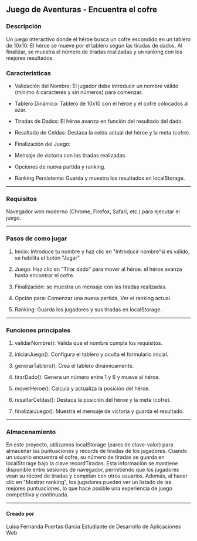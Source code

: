 ## Juego de Aventuras - Encuentra el cofre
### Descripción
 Un juego interactivo donde el héroe busca un cofre escondido en un tablero de 10x10. El héroe se mueve por el tablero según las tiradas de dados. Al finalizar, se muestra el número de tiradas realizadas y un ranking con los mejores resultados.

### Características
- Validación del Nombre: El jugador debe introducir un nombre válido (mínimo 4 caracteres y sin números) para comenzar.

- Tablero Dinámico: Tablero de 10x10 con el héroe y el cofre colocados al azar.

- Tiradas de Dados: El héroe avanza en función del resultado del dado.
- Resaltado de Celdas: Destaca la celda actual del héroe y la meta (cofre).

- Finalización del Juego:
- Mensaje de victoria con las tiradas realizadas.
- Opciones de nueva partida y ranking.

- Ranking Persistente: Guarda y muestra los resultados en localStorage.

------------



### Requisitos
Navegador web moderno (Chrome, Firefox, Safari, etc.) para ejecutar el juego.

------------


### Pasos de como jugar
1. Inicio: Introduce tu nombre y haz clic en "Introducir nombre"si es válido, se habilita  el botón "Jugar"

3. Juego: Haz clic en "Tirar dado" para mover al héroe. el héroe avanza hasta encontrar el cofre.

5. Finalización: se muestra un mensaje con las tiradas realizadas.

7. Opción para: Comenzar una nueva partida, Ver el ranking actual.

9. Ranking: Guarda los jugadores y sus tiradas en localStorage.

------------


### Funciones principales
1. validarNombre(): Valida que el nombre cumpla los requisitos.

3. iniciarJuego(): Configura el tablero y oculta el formulario inicial.

5. generarTablero(): Crea el tablero dinámicamente.

7. tirarDado(): Genera un número entre 1 y 6 y mueve al héroe.

9. moverHeroe(): Calcula y actualiza la posición del héroe.

11. resaltarCeldas(): Destaca la posición del héroe y la meta (cofre).

13. finalizarJuego(): Muestra el mensaje de victoria y guarda el resultado.

------------


### Almacenamiento
En este proyecto, utilizamos localStorage (pares de clave-valor) para almacenar las puntuaciones y récords de tiradas de los jugadores. Cuando un usuario encuentra el cofre, su número de tiradas se guarda en localStorage bajo la clave recordTiradas. Esta información se mantiene disponible entre sesiones de navegador, permitiendo que los jugadores vean su récord de tiradas y compitan con otros usuarios. Además, al hacer clic en "Mostrar ranking", los jugadores pueden ver un listado de las mejores puntuaciones, lo que hace posible una experiencia de juego competitiva y continuada.


------------


#### Creado por
Luisa Fernanda Puertas García Estudiante de Desarrollo de Aplicaciones Web
